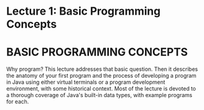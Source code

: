 # Lecture 1: Basic Programming Concepts



# BASIC PROGRAMMING CONCEPTS
Why program? This lecture addresses that basic question. Then it describes the anatomy of your first program and the process of developing a program in Java using either virtual terminals or a program development environment, with some historical context. Most of the lecture is devoted to a thorough coverage of Java's built-in data types, with example programs for each.
